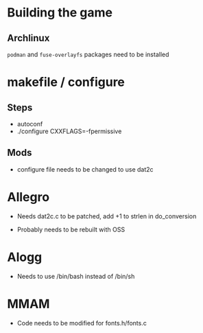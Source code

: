 # Building the game

## Archlinux
`podman` and `fuse-overlayfs` packages need to be installed




# makefile / configure

## Steps

- autoconf
- ./configure CXXFLAGS=-fpermissive

## Mods

- configure file needs to be changed to use dat2c

# Allegro

- Needs dat2c.c to be patched, add +1 to strlen in do_conversion

- Probably needs to be rebuilt with OSS

# Alogg

- Needs to use /bin/bash instead of /bin/sh

# MMAM

- Code needs to be modified for fonts.h/fonts.c
